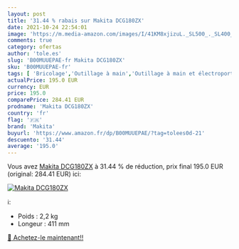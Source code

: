 ```yaml
---
layout: post
title: '31.44 % rabais sur Makita DCG180ZX'
date: 2021-10-24 22:54:01
image: 'https://m.media-amazon.com/images/I/41KM8xjizuL._SL500_._SL400_.jpg'
comments: true
category: ofertas
author: 'tole.es'
slug: 'B00MUUEPAE-fr Makita DCG180ZX'
sku: 'B00MUUEPAE-fr'
tags: [ 'Bricolage','Outillage à main','Outillage à main et électroportatif','Pistolets à calfeutrer','makita', ]
actualPrice: 195.0 EUR
currency: EUR
price: 195.0
comparePrice: 284.41 EUR
prodname: 'Makita DCG180ZX'
country: 'fr'
flag: '🇫🇷'
brand: 'Makita'
buyurl: 'https://www.amazon.fr/dp/B00MUUEPAE/?tag=tolees0d-21'
descuento: '31.44'
average: '195.0'
---
```


Vous avez [Makita DCG180ZX](https://www.amazon.fr/dp/B00MUUEPAE/?tag=tolees0d-21)  à  31.44 % de réduction, prix final  195.0 EUR (original: 284.41 EUR) ici:

[![Makita DCG180ZX](https://m.media-amazon.com/images/I/41KM8xjizuL._SL500_._SL400_.jpg)](https://www.amazon.fr/dp/B00MUUEPAE/?tag=tolees0d-21)

ℹ️:

- Poids : 2,2 kg
- Longeur : 411 mm

[🛒 Achetez-le maintenant!!](https://www.amazon.fr/dp/B00MUUEPAE/?tag=tolees0d-21)
